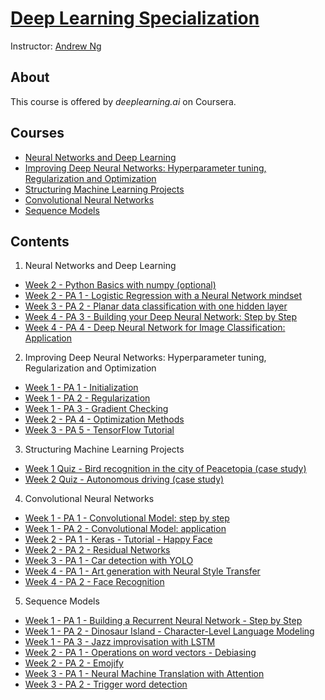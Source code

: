 # [Deep Learning Specialization](https://www.coursera.org/specializations/deep-learning)

Instructor: [Andrew Ng](http://www.andrewng.org/)

## **About** 
This course is offered by *deeplearning.ai* on Coursera.

## **Courses**
- <a href="https://www.coursera.org/learn/neural-networks-deep-learning">Neural Networks and Deep Learning</a><br />
- <a href="https://www.coursera.org/learn/deep-neural-network">Improving Deep Neural Networks: Hyperparameter tuning, Regularization and Optimization</a><br />
- <a href="https://www.coursera.org/learn/machine-learning-projects">Structuring Machine Learning Projects</a><br />
- <a href="https://www.coursera.org/learn/convolutional-neural-networks">Convolutional Neural Networks</a>
- <a href="https://www.coursera.org/learn/nlp-sequence-models">Sequence Models</a>

## Contents

1. Neural Networks and Deep Learning

  - [Week 2 - Python Basics with numpy (optional)](https://github.com/sharmin6630/Coursera_Deep_Learning_Specialization/blob/master/Neural%20Networks%20and%20Deep%20Learning/Python_Basics_With_Numpy_v3a.ipynb)
  - [Week 2 - PA 1 - Logistic Regression with a Neural Network mindset](https://github.com/sharmin6630/Coursera_Deep_Learning_Specialization/blob/master/Neural%20Networks%20and%20Deep%20Learning/Logistic_Regression_with_a_Neural_Network_mindset_v6a.ipynb)
  - [Week 3 - PA 2 - Planar data classification with one hidden layer](https://github.com/sharmin6630/Coursera_Deep_Learning_Specialization/blob/master/Neural%20Networks%20and%20Deep%20Learning/Planar_data_classification_with_onehidden_layer_v6a.ipynb)
  - [Week 4 - PA 3 - Building your Deep Neural Network: Step by Step](https://github.com/sharmin6630/Coursera_Deep_Learning_Specialization/blob/master/Neural%20Networks%20and%20Deep%20Learning/Building_your_Deep_Neural_Network_Step_by_Step_v8a.ipynb)
  - [Week 4 - PA 4 - Deep Neural Network for Image Classification: Application](https://github.com/sharmin6630/Coursera_Deep_Learning_Specialization/blob/master/Neural%20Networks%20and%20Deep%20Learning/Deep%20Neural%20Network%20-%20Application%20v8.ipynb)

2. Improving Deep Neural Networks: Hyperparameter tuning, Regularization and Optimization

  - [Week 1 - PA 1 - Initialization](https://github.com/sharmin6630/Coursera_Deep_Learning_Specialization/blob/master/Improving%20Deep%20Neural%20Networks%20Hyperparameter%20tuning%2C%20Regularization%20and%20Optimization/Initialization.ipynb)
  - [Week 1 - PA 2 - Regularization](https://github.com/sharmin6630/Coursera_Deep_Learning_Specialization/blob/master/Improving%20Deep%20Neural%20Networks%20Hyperparameter%20tuning%2C%20Regularization%20and%20Optimization/Regularization_v2a.ipynb)
  - [Week 1 - PA 3 - Gradient Checking](https://github.com/sharmin6630/Coursera_Deep_Learning_Specialization/blob/master/Improving%20Deep%20Neural%20Networks%20Hyperparameter%20tuning%2C%20Regularization%20and%20Optimization/Gradient%2BChecking%2Bv1.ipynb)
  - [Week 2 - PA 4 - Optimization Methods](https://github.com/sharmin6630/Coursera_Deep_Learning_Specialization/blob/master/Improving%20Deep%20Neural%20Networks%20Hyperparameter%20tuning%2C%20Regularization%20and%20Optimization/Optimization_methods_v1b.ipynb)
  - [Week 3 - PA 5 - TensorFlow Tutorial](https://github.com/sharmin6630/Coursera_Deep_Learning_Specialization/blob/master/Improving%20Deep%20Neural%20Networks%20Hyperparameter%20tuning%2C%20Regularization%20and%20Optimization/TensorFlow_Tutorial_v3b.ipynb)

3. Structuring Machine Learning Projects

- [Week 1 Quiz - Bird recognition in the city of Peacetopia (case study)](https://github.com/sharmin6630/Coursera_Deep_Learning_Specialization/blob/master/Structuring%20Machine%20Learning%20Projects/Bird%20recognition%20in%20the%20city%20of%20Peacetopia%20(case%20study).md)
 - [Week 2 Quiz - Autonomous driving (case study)](https://github.com/sharmin6630/Coursera_Deep_Learning_Specialization/blob/master/Structuring%20Machine%20Learning%20Projects/Autonomous%20driving%20(case%20study).md)  
  
4. Convolutional Neural Networks

  - [Week 1 - PA 1 - Convolutional Model: step by step](https://github.com/sharmin6630/Coursera-Deep-Learning-Specialization/blob/master/Convolutional%20Neural%20Networks/Convolution_model_Step_by_Step_v2a.ipynb)
  - [Week 1 - PA 2 - Convolutional Model: application](https://github.com/sharmin6630/Coursera-Deep-Learning-Specialization/blob/master/Convolutional%20Neural%20Networks/Convolution_model_Application_v1a.ipynb)
  - [Week 2 - PA 1 - Keras - Tutorial - Happy Face](https://github.com/sharmin6630/Coursera-Deep-Learning-Specialization/blob/master/Convolutional%20Neural%20Networks/Keras_Tutorial_v2a.ipynb)
  - [Week 2 - PA 2 - Residual Networks](https://github.com/sharmin6630/Coursera-Deep-Learning-Specialization/blob/master/Convolutional%20Neural%20Networks/Residual_Networks_v2a.ipynb)
  - [Week 3 - PA 1 - Car detection with YOLO](https://github.com/sharmin6630/Coursera-Deep-Learning-Specialization/blob/master/Convolutional%20Neural%20Networks/Autonomous_driving_application_Car_detection_v3a.ipynb)
  - [Week 4 - PA 1 - Art generation with Neural Style Transfer](https://github.com/sharmin6630/Coursera-Deep-Learning-Specialization/blob/master/Convolutional%20Neural%20Networks/Art_Generation_with_Neural_Style_Transfer_v3a.ipynb)
  - [Week 4 - PA 2 - Face Recognition](https://github.com/sharmin6630/Coursera-Deep-Learning-Specialization/blob/master/Convolutional%20Neural%20Networks/Face_Recognition_v3a.ipynb)
  
5. Sequence Models
- [Week 1 - PA 1 - Building a Recurrent Neural Network - Step by Step](https://github.com/sharmin6630/Coursera-Deep-Learning-Specialization/blob/master/Sequence%20Models/Building_a_Recurrent_Neural_Network_Step_by_Step_v3a.ipynb)
- [Week 1 - PA 2 - Dinosaur Island - Character-Level Language Modeling](https://github.com/sharmin6630/Coursera-Deep-Learning-Specialization/blob/master/Sequence%20Models/Dinosaurus_Island_Character_level_language_model_final_v3a.ipynb)
- [Week 1 - PA 3 - Jazz improvisation with LSTM](https://github.com/sharmin6630/Coursera-Deep-Learning-Specialization/blob/master/Sequence%20Models/Improvise_a_Jazz_Solo_with_an_LSTM_Network_v3a.ipynb)
- [Week 2 - PA 1 - Operations on word vectors - Debiasing](https://github.com/sharmin6630/Coursera-Deep-Learning-Specialization/blob/master/Sequence%20Models/Operations_on_word_vectors_v2a.ipynb)
- [Week 2 - PA 2 - Emojify](https://github.com/sharmin6630/Coursera-Deep-Learning-Specialization/blob/master/Sequence%20Models/Emojify_v2a.ipynb)
- [Week 3 - PA 1 - Neural Machine Translation with Attention](https://github.com/sharmin6630/Coursera-Deep-Learning-Specialization/blob/master/Sequence%20Models/Neural_machine_translation_with_attention_v4a.ipynb)
- [Week 3 - PA 2 - Trigger word detection](https://github.com/sharmin6630/Coursera-Deep-Learning-Specialization/blob/master/Sequence%20Models/Trigger_word_detection_v1a.ipynb)
  
